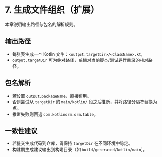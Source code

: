 # 7. 生成文件组织（扩展）

本章说明输出路径与包名的解析规则。

## 输出路径

- 每张表生成一个 Kotlin 文件：`<output.targetDir>/<ClassName>.kt`。
- `output.targetDir` 可为绝对路径，或相对当前脚本/测试运行目录的相对路径。

## 包名解析

- 若设置 `output.packageName`，直接使用。
- 否则尝试从 `targetDir` 的 `main/kotlin/` 段之后推断，并将路径分隔符替换为点。
- 推断失败则回退 `com.kotlinorm.orm.table`。

## 一致性建议

- 若提交生成代码到仓库，请保持 `targetDir` 在不同环境中稳定。
- 构建期生成建议输出到构建目录（如 `build/generated/kotlin/main`）。